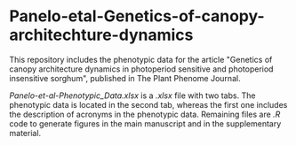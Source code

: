 # Panelo-etal-Genetics-of-canopy-architechture-dynamics

This repository includes the phenotypic data for the article "Genetics of canopy architecture dynamics in photoperiod sensitive and photoperiod insensitive sorghum",
published in The Plant Phenome Journal.

*Panelo-et-al-Phenotypic_Data.xlsx* is a *.xlsx* file with two tabs. The phenotypic data is located in the second tab, whereas the first one includes the description of acronyms in the phenotypic data.
Remaining files are *.R* code to generate figures in the main manuscript and in the supplementary material.
